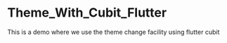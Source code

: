 # Theme_With_Cubit_Flutter
This is a demo where we use the  theme change facility using flutter cubit
